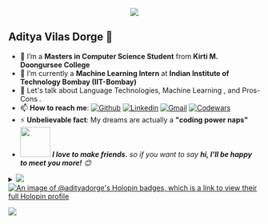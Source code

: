 <p align="center"><img src="https://pa1.narvii.com/5798/b28ff42fd4718eff17ae44576bc60733d4c26658_00.gif"></p>

## Aditya Vilas Dorge 🌻
- 🔭 I’m a **Masters in Computer Science Student** from **Kirti M. Doongursee College**
- 🌱 I’m currently a **Machine Learning Intern** at **Indian Institute of Technology Bombay (IIT-Bombay)**
- 💬 Let's talk about Language Technologies, Machine Learning , and Pros-Cons .
- 📫 **How to reach me**:
[![Github](https://img.shields.io/badge/-Github-000?style=flat&logo=Github&logoColor=white)](https://github.com/adityadorge)
[![Linkedin](https://img.shields.io/badge/-LinkedIn-blue?style=flat&logo=Linkedin&logoColor=white)](https://www.linkedin.com/in/aditya-d-99b5141bb)
[![Gmail](https://img.shields.io/badge/-Gmail-c14438?style=flat&logo=Gmail&logoColor=white)](mailto:adityadorge07@gmail.com)
[![Codewars](https://img.shields.io/badge/-Codewars-c14438?style=flat&logo=Codewars&logoColor=white)](https://www.codewars.com/users/Aditya%20%20Dorge)
- ⚡ **Unbelievable fact**: My dreams are actually a **"coding power naps"**
- <img src="https://media.giphy.com/media/LnQjpWaON8nhr21vNW/giphy.gif" width="60"> <em><b>I love to make friends.</b> so if you want to say <b>hi, I'll be happy to meet you more!</b> 😊</em>

<details>
<summary>
  <a><img src="https://img.shields.io/badge/-Expand%20to%20know%20more-b03544?style=for-the-badge" /></a>
</summary>

### Little More About Me 📑

I am a unique individual with my own thoughts, feelings, and experiences. I love to watch anime :dancing_men: , listen to music :saxophone:	, play video games :video_game: and reading books :books:. I am passionate about learning emerging technologies :computer: and have strong problem-solving abilities :abacus:, critical thinking skills :brain:, and research skills :man_student: to perform well in a team in a fast-paced environment.

### Languages ,Tools and Frameworks :scroll:
<div><p>
  <img src="https://i.giphy.com/media/LMt9638dO8dftAjtco/200.webp"   width="50">
  <img src="https://media.giphy.com/media/3rCcV6sC1o2GY/giphy.gif" width="50">
  <img src="https://i.ibb.co/NSKhd5H/output-onlinegiftools-2.gif" width="75">
  <img src="https://cdn.myportfolio.com/45214904-6a61-4e23-98d6-b140f8654a40/2db08590-8869-4127-b190-84e31d550239_rw_600.gif?h=7db4a26fd8f436e20c82f49cde968322" width="70">
  <img src="https://cdn.thekrishna.in/img/icon/gnubash.svg" width="50" >
  <img src="https://i.giphy.com/media/IdyAQJVN2kVPNUrojM/200.webp" width="50">
  <img src="https://media.giphy.com/media/kH1DBkPNyZPOk0BxrM/giphy.gif" width="100">
  <img src="https://media.giphy.com/media/SU2ic3wTfuC6JhD1lA/giphy.gif" width="50">
  <img src="https://media3.giphy.com/media/v1.Y2lkPTc5MGI3NjExcHBma2JtOWxvc2JhMno3eWllbnY1dGZwOG9xZ3o5b2M3ZWRnenlmaiZlcD12MV9naWZzX3NlYXJjaCZjdD1n/vISmwpBJUNYzukTnVx/giphy.gif" width="100">
</p></div>
<div><p>
  <img src="https://i.ibb.co/yX21jSY/output-onlinegiftools.gif" width="125">
</p></div>

### Achievements :trophy:
<h2>Codewars 🥇</h2>
<div class='container'>
<img style="height: auto; width: 47%;" class="img" src="https://github.r2v.ch/codewars?user=Aditya%20%20Dorge&theme=gradient" />
<img style="height: auto; width: 45%;" class="img" src="https://codewars-stats-ignacio-cuadra.vercel.app/?username=Aditya%20%20Dorge&theme=halloween" />
</div>

<h2>Github 🥇</h2>
<div class='container'>
<img style="height: auto; width: 52%;" class="img" src="https://github-readme-stats.vercel.app/api?username=adityadorge&show_icons=true&theme=tokyonight" />
<img style="height: auto; width: 40%;" class="img" src="https://github-readme-stats.vercel.app/api/top-langs/?username=adityadorge&theme=tokyonight&langs_count=8&layout=compact" />
</div>

<br></details>
[![An image of @adityadorge's Holopin badges, which is a link to view their full Holopin profile](https://holopin.me/adityadorge)](https://holopin.io/@adityadorge)
<!-- footer --!>
<img src="https://imgur.com/rilHVxA.png"/>
